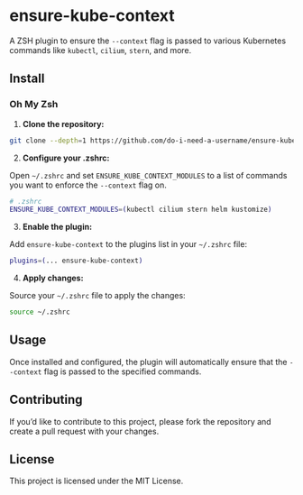 # ensure-kube-context

A ZSH plugin to ensure the `--context` flag is passed to various Kubernetes commands like `kubectl`, `cilium`, `stern`, and more.

## Install

### Oh My Zsh

1. **Clone the repository:**

```bash
git clone --depth=1 https://github.com/do-i-need-a-username/ensure-kube-context.git ${ZSH_CUSTOM:-$HOME/.oh-my-zsh/custom}/plugins/ensure-kube-context
```

2. **Configure your .zshrc:**

Open `~/.zshrc` and set `ENSURE_KUBE_CONTEXT_MODULES` to a list of commands you want to enforce the `--context` flag on.

```bash
# .zshrc
ENSURE_KUBE_CONTEXT_MODULES=(kubectl cilium stern helm kustomize)
```

3. **Enable the plugin:**

Add `ensure-kube-context` to the plugins list in your `~/.zshrc` file:

```bash
plugins=(... ensure-kube-context)
```

4. **Apply changes:**

Source your `~/.zshrc` file to apply the changes:

```bash
source ~/.zshrc
```

## Usage

Once installed and configured, the plugin will automatically ensure that the `--context` flag is passed to the specified commands.

## Contributing

If you’d like to contribute to this project, please fork the repository and create a pull request with your changes.

## License

This project is licensed under the MIT License.
